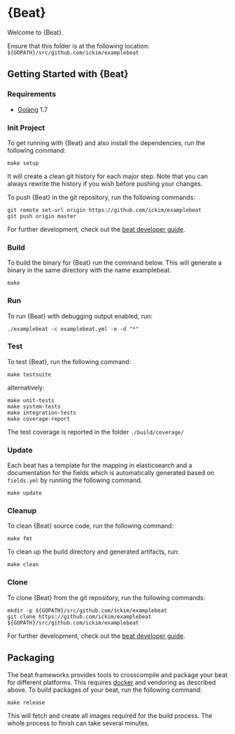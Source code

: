 # {Beat}

Welcome to {Beat}.

Ensure that this folder is at the following location:
`${GOPATH}/src/github.com/ickim/examplebeat`

## Getting Started with {Beat}

### Requirements

* [Golang](https://golang.org/dl/) 1.7

### Init Project
To get running with {Beat} and also install the
dependencies, run the following command:

```
make setup
```

It will create a clean git history for each major step. Note that you can always rewrite the history if you wish before pushing your changes.

To push {Beat} in the git repository, run the following commands:

```
git remote set-url origin https://github.com/ickim/examplebeat
git push origin master
```

For further development, check out the [beat developer guide](https://www.elastic.co/guide/en/beats/libbeat/current/new-beat.html).

### Build

To build the binary for {Beat} run the command below. This will generate a binary
in the same directory with the name examplebeat.

```
make
```


### Run

To run {Beat} with debugging output enabled, run:

```
./examplebeat -c examplebeat.yml -e -d "*"
```


### Test

To test {Beat}, run the following command:

```
make testsuite
```

alternatively:
```
make unit-tests
make system-tests
make integration-tests
make coverage-report
```

The test coverage is reported in the folder `./build/coverage/`

### Update

Each beat has a template for the mapping in elasticsearch and a documentation for the fields
which is automatically generated based on `fields.yml` by running the following command.

```
make update
```


### Cleanup

To clean  {Beat} source code, run the following command:

```
make fmt
```

To clean up the build directory and generated artifacts, run:

```
make clean
```


### Clone

To clone {Beat} from the git repository, run the following commands:

```
mkdir -p ${GOPATH}/src/github.com/ickim/examplebeat
git clone https://github.com/ickim/examplebeat ${GOPATH}/src/github.com/ickim/examplebeat
```


For further development, check out the [beat developer guide](https://www.elastic.co/guide/en/beats/libbeat/current/new-beat.html).


## Packaging

The beat frameworks provides tools to crosscompile and package your beat for different platforms. This requires [docker](https://www.docker.com/) and vendoring as described above. To build packages of your beat, run the following command:

```
make release
```

This will fetch and create all images required for the build process. The whole process to finish can take several minutes.

